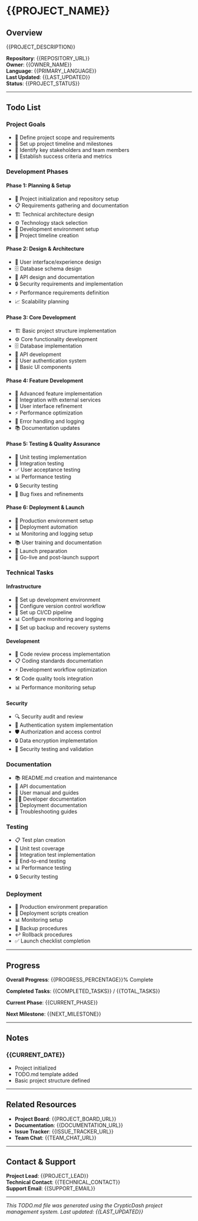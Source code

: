 # {{PROJECT_NAME}}

## Overview

{{PROJECT_DESCRIPTION}}

**Repository**: {{REPOSITORY_URL}}  
**Owner**: {{OWNER_NAME}}  
**Language**: {{PRIMARY_LANGUAGE}}  
**Last Updated**: {{LAST_UPDATED}}  
**Status**: {{PROJECT_STATUS}}

---

## Todo List

### Project Goals
- 🎯 Define project scope and requirements
- 📅 Set up project timeline and milestones
- 👥 Identify key stakeholders and team members
- 🎯 Establish success criteria and metrics

### Development Phases

#### Phase 1: Planning & Setup
- 🚀 Project initialization and repository setup
- 📋 Requirements gathering and documentation
- 🏗️ Technical architecture design
- ⚙️ Technology stack selection
- 🔧 Development environment setup
- 📅 Project timeline creation

#### Phase 2: Design & Architecture
- 🎨 User interface/experience design
- 🗄️ Database schema design
- 🔌 API design and documentation
- 🔒 Security requirements and implementation
- ⚡ Performance requirements definition
- 📈 Scalability planning

#### Phase 3: Core Development
- 🏗️ Basic project structure implementation
- ⚙️ Core functionality development
- 🗄️ Database implementation
- 🔌 API development
- 🔐 User authentication system
- 🎨 Basic UI components

#### Phase 4: Feature Development
- 🚀 Advanced feature implementation
- 🔗 Integration with external services
- 🎨 User interface refinement
- ⚡ Performance optimization
- 📝 Error handling and logging
- 📚 Documentation updates

#### Phase 5: Testing & Quality Assurance
- 🧪 Unit testing implementation
- 🔗 Integration testing
- ✅ User acceptance testing
- 📊 Performance testing
- 🔒 Security testing
- 🐛 Bug fixes and refinements

#### Phase 6: Deployment & Launch
- 🚀 Production environment setup
- 🤖 Deployment automation
- 📊 Monitoring and logging setup
- 📚 User training and documentation
- 🎯 Launch preparation
- 🚀 Go-live and post-launch support

### Technical Tasks

#### Infrastructure
- 🔧 Set up development environment
- 📝 Configure version control workflow
- 🔄 Set up CI/CD pipeline
- 📊 Configure monitoring and logging
- 💾 Set up backup and recovery systems

#### Development
- 👀 Code review process implementation
- 📋 Coding standards documentation
- ⚡ Development workflow optimization
- 🛠️ Code quality tools integration
- 📊 Performance monitoring setup

#### Security
- 🔍 Security audit and review
- 🔐 Authentication system implementation
- 🛡️ Authorization and access control
- 🔒 Data encryption implementation
- 🧪 Security testing and validation

### Documentation
- 📚 README.md creation and maintenance
- 🔌 API documentation
- 📖 User manual and guides
- 👨‍💻 Developer documentation
- 🚀 Deployment documentation
- 🔧 Troubleshooting guides

### Testing
- 📋 Test plan creation
- 🧪 Unit test coverage
- 🔗 Integration test implementation
- 🎯 End-to-end testing
- 📊 Performance testing
- 🔒 Security testing

### Deployment
- 🚀 Production environment preparation
- 📜 Deployment scripts creation
- 📊 Monitoring setup
- 💾 Backup procedures
- ↩️ Rollback procedures
- ✅ Launch checklist completion

---

## Progress

**Overall Progress**: {{PROGRESS_PERCENTAGE}}% Complete

**Completed Tasks**: {{COMPLETED_TASKS}} / {{TOTAL_TASKS}}

**Current Phase**: {{CURRENT_PHASE}}

**Next Milestone**: {{NEXT_MILESTONE}}

---

## Notes

### {{CURRENT_DATE}}
- Project initialized
- TODO.md template added
- Basic project structure defined

---

## Related Resources

- **Project Board**: {{PROJECT_BOARD_URL}}
- **Documentation**: {{DOCUMENTATION_URL}}
- **Issue Tracker**: {{ISSUE_TRACKER_URL}}
- **Team Chat**: {{TEAM_CHAT_URL}}

---

## Contact & Support

**Project Lead**: {{PROJECT_LEAD}}  
**Technical Contact**: {{TECHNICAL_CONTACT}}  
**Support Email**: {{SUPPORT_EMAIL}}

---

*This TODO.md file was generated using the CrypticDash project management system. Last updated: {{LAST_UPDATED}}*

